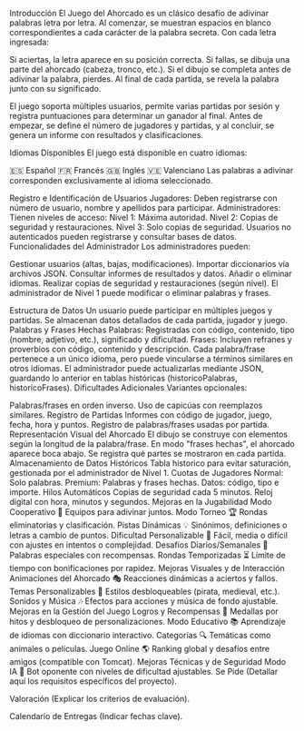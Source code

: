 Introducción
El Juego del Ahorcado es un clásico desafío de adivinar palabras letra por letra. Al comenzar, se muestran espacios en blanco correspondientes a cada carácter de la palabra secreta. Con cada letra ingresada:

Si aciertas, la letra aparece en su posición correcta.
Si fallas, se dibuja una parte del ahorcado (cabeza, tronco, etc.).
Si el dibujo se completa antes de adivinar la palabra, pierdes. Al final de cada partida, se revela la palabra junto con su significado.

El juego soporta múltiples usuarios, permite varias partidas por sesión y registra puntuaciones para determinar un ganador al final. Antes de empezar, se define el número de jugadores y partidas, y al concluir, se genera un informe con resultados y clasificaciones.

Idiomas Disponibles
El juego está disponible en cuatro idiomas:

🇪🇸 Español
🇫🇷 Francés
🇬🇧 Inglés
🇻🇪 Valenciano
Las palabras a adivinar corresponden exclusivamente al idioma seleccionado.

Registro e Identificación de Usuarios
Jugadores: Deben registrarse con número de usuario, nombre y apellidos para participar.
Administradores: Tienen niveles de acceso:
Nivel 1: Máxima autoridad.
Nivel 2: Copias de seguridad y restauraciones.
Nivel 3: Solo copias de seguridad.
Usuarios no autenticados pueden registrarse y consultar bases de datos.
Funcionalidades del Administrador
Los administradores pueden:

Gestionar usuarios (altas, bajas, modificaciones).
Importar diccionarios vía archivos JSON.
Consultar informes de resultados y datos.
Añadir o eliminar idiomas.
Realizar copias de seguridad y restauraciones (según nivel).
El administrador de Nivel 1 puede modificar o eliminar palabras y frases.

Estructura de Datos
Un usuario puede participar en múltiples juegos y partidas.
Se almacenan datos detallados de cada partida, jugador y juego.
Palabras y Frases Hechas
Palabras: Registradas con código, contenido, tipo (nombre, adjetivo, etc.), significado y dificultad.
Frases: Incluyen refranes y proverbios con código, contenido y descripción.
Cada palabra/frase pertenece a un único idioma, pero puede vincularse a términos similares en otros idiomas.
El administrador puede actualizarlas mediante JSON, guardando lo anterior en tablas históricas (historicoPalabras, historicoFrases).
Dificultades Adicionales
Variantes opcionales:

Palabras/frases en orden inverso.
Uso de capicúas con reemplazos similares.
Registro de Partidas
Informes con código de jugador, juego, fecha, hora y puntos.
Registro de palabras/frases usadas por partida.
Representación Visual del Ahorcado
El dibujo se construye con elementos según la longitud de la palabra/frase.
En modo "frases hechas", el ahorcado aparece boca abajo.
Se registra qué partes se mostraron en cada partida.
Almacenamiento de Datos Históricos
Tabla historico para evitar saturación, gestionada por el administrador de Nivel 1.
Cuotas de Jugadores
Normal: Solo palabras.
Premium: Palabras y frases hechas.
Datos: código, tipo e importe.
Hilos Automáticos
Copias de seguridad cada 5 minutos.
Reloj digital con hora, minutos y segundos.
Mejoras en la Jugabilidad
Modo Cooperativo 🤝
Equipos para adivinar juntos.
Modo Torneo 🏆
Rondas eliminatorias y clasificación.
Pistas Dinámicas 💡
Sinónimos, definiciones o letras a cambio de puntos.
Dificultad Personalizable 🎯
Fácil, media o difícil con ajustes en intentos o complejidad.
Desafíos Diarios/Semanales 📅
Palabras especiales con recompensas.
Rondas Temporizadas ⏳
Límite de tiempo con bonificaciones por rapidez.
Mejoras Visuales y de Interacción
Animaciones del Ahorcado 🎭
Reacciones dinámicas a aciertos y fallos.
Temas Personalizables 🎨
Estilos desbloqueables (pirata, medieval, etc.).
Sonidos y Música 🎶
Efectos para acciones y música de fondo ajustable.
Mejoras en la Gestión del Juego
Logros y Recompensas 🏅
Medallas por hitos y desbloqueo de personalizaciones.
Modo Educativo 📚
Aprendizaje de idiomas con diccionario interactivo.
Categorías 🔍
Temáticas como animales o películas.
Juego Online 🌎
Ranking global y desafíos entre amigos (compatible con Tomcat).
Mejoras Técnicas y de Seguridad
Modo IA 🤖
Bot oponente con niveles de dificultad ajustables.
Se Pide
(Detallar aquí los requisitos específicos del proyecto).

Valoración
(Explicar los criterios de evaluación).

Calendario de Entregas
(Indicar fechas clave).
